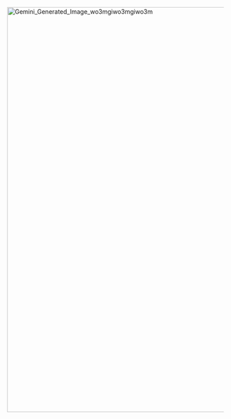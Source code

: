 <img width="1024" height="942" alt="Gemini_Generated_Image_wo3mgiwo3mgiwo3m" src="https://github.com/user-attachments/assets/9e58369e-e6ce-4345-a036-dee4c2c17210" />
